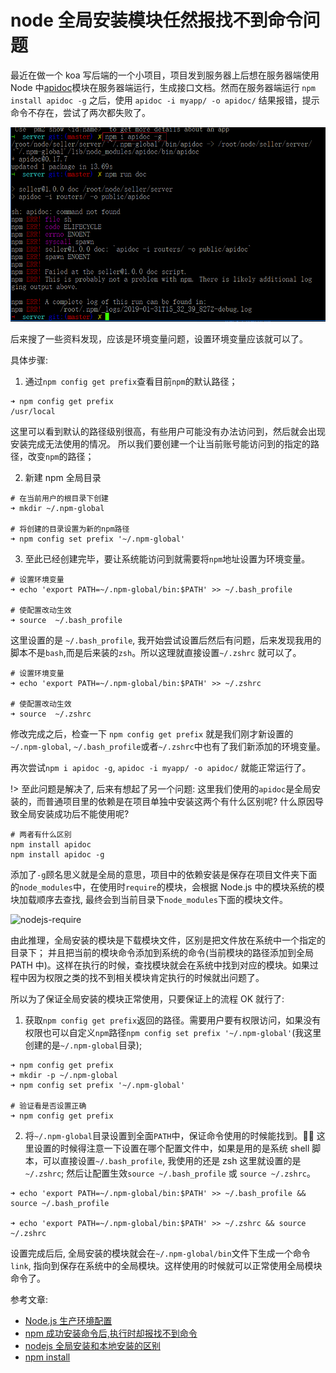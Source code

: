 # node 全局安装模块任然报找不到命令问题

最近在做一个 koa 写后端的一个小项目，项目发到服务器上后想在服务器端使用 Node 中[apidoc](http://apidocjs.com/)模块在服务器端运行，生成接口文档。然而在服务器端运行 `npm install apidoc -g` 之后，使用 `apidoc -i myapp/ -o apidoc/` 结果报错，提示命令不存在，尝试了两次都失败了。

![error-image](./images/node-error-1.jpg)

后来搜了一些资料发现，应该是环境变量问题，设置环境变量应该就可以了。

具体步骤:

1. 通过`npm config get prefix`查看目前`npm`的默认路径；

```shell
➜ npm config get prefix
/usr/local
```

这里可以看到默认的路径级别很高，有些用户可能没有办法访问到，然后就会出现安装完成无法使用的情况。
所以我们要创建一个让当前账号能访问到的指定的路径，改变`npm`的路径；

2. 新建 npm 全局目录

```shell
# 在当前用户的根目录下创建
➜ mkdir ~/.npm-global

# 将创建的目录设置为新的npm路径
➜ npm config set prefix '~/.npm-global'
```

3. 至此已经创建完毕，要让系统能访问到就需要将`npm`地址设置为环境变量。

```shell
# 设置环境变量
➜ echo 'export PATH=~/.npm-global/bin:$PATH' >> ~/.bash_profile

# 使配置改动生效
➜ source  ~/.bash_profile
```

这里设置的是 `~/.bash_profile`, 我开始尝试设置后然后有问题，后来发现我用的脚本不是`bash`,而是后来装的`zsh`。所以这理就直接设置`~/.zshrc` 就可以了。

```shell
# 设置环境变量
➜ echo 'export PATH=~/.npm-global/bin:$PATH' >> ~/.zshrc

# 使配置改动生效
➜ source  ~/.zshrc
```

修改完成之后，检查一下 `npm config get prefix` 就是我们刚才新设置的 `~/.npm-global`, `~/.bash_profile`或者`~/.zshrc`中也有了我们新添加的环境变量。

再次尝试`npm i apidoc -g`, `apidoc -i myapp/ -o apidoc/` 就能正常运行了。

!> 至此问题是解决了, 后来有想起了另一个问题: 这里我们使用的`apidoc`是全局安装的，而普通项目里的依赖是在项目单独中安装这两个有什么区别呢? 什么原因导致全局安装成功后不能使用呢?

```shell
# 两者有什么区别
npm install apidoc
npm install apidoc -g
```

添加了`-g`顾名思义就是全局的意思，项目中的依赖安装是保存在项目文件夹下面的`node_modules`中，在使用时`require`的模块，会根据 Node.js 中的模块系统的模块加载顺序去查找, 最终会到当前目录下`node_modules`下面的模块文件。

![nodejs-require](http://www.runoob.com/wp-content/uploads/2014/03/nodejs-require.jpg)

由此推理，全局安装的模块是下载模块文件，区别是把文件放在系统中一个指定的目录下； 并且把当前的模块命令添加到系统的命令(当前模块的路径添加到全局 PATH 中)。这样在执行的时候，查找模块就会在系统中找到对应的模块。如果过程中因为权限之类的找不到相关模块肯定执行的时候就出问题了。

所以为了保证全局安装的模块正常使用，只要保证上的流程 OK 就行了:

1. 获取`npm config get prefix`返回的路径。需要用户要有权限访问，如果没有权限也可以自定义`npm`路径`npm config set prefix '~/.npm-global'`(我这里创建的是`~/.npm-global`目录);

```shell
➜ npm config get prefix
➜ mkdir -p ~/.npm-global
➜ npm config set prefix '~/.npm-global'

# 验证看是否设置正确
➜ npm config get prefix
```

2. 将`~/.npm-global`目录设置到全面`PATH`中，保证命令使用的时候能找到。 这里设置的时候得注意一下设置在哪个配置文件中，如果是用的是系统 shell 脚本，可以直接设置`~/.bash_profile`, 我使用的还是 zsh 这里就设置的是`~/.zshrc`; 然后让配置生效`source ~/.bash_profile` 或 `source ~/.zshrc`。

```shell
➜ echo 'export PATH=~/.npm-global/bin:$PATH' >> ~/.bash_profile && source ~/.bash_profile

➜ echo 'export PATH=~/.npm-global/bin:$PATH' >> ~/.zshrc && source ~/.zshrc
```

设置完成后后, 全局安装的模块就会在`~/.npm-global/bin`文件下生成一个命令`link`, 指向到保存在系统中的全局模块。这样使用的时候就可以正常使用全局模块命令了。

参考文章:

- [Node.js 生产环境配置](https://yq.aliyun.com/articles/462733)
- [npm 成功安装命令后,执行时却报找不到命令](https://blog.csdn.net/wirelessqa/article/details/53393248)
- [nodejs 全局安装和本地安装的区别](http://www.cnblogs.com/PeunZhang/p/5629329.html)
- [npm install](https://www.cnblogs.com/chyingp/p/npm-install-difference-between-local-global.html)